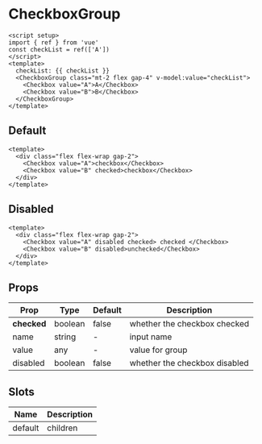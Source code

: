 # CheckboxGroup

```vue demo
<script setup>
import { ref } from 'vue'
const checkList = ref(['A'])
</script>
<template>
  checkList: {{ checkList }}
  <CheckboxGroup class="mt-2 flex gap-4" v-model:value="checkList">
    <Checkbox value="A">A</Checkbox>
    <Checkbox value="B">B</Checkbox>
  </CheckboxGroup>
</template>
```

## Default

```vue demo
<template>
  <div class="flex flex-wrap gap-2">
    <Checkbox value="A">checkbox</Checkbox>
    <Checkbox value="B" checked>checkbox</Checkbox>
  </div>
</template>
```

## Disabled

```vue demo
<template>
  <div class="flex flex-wrap gap-2">
    <Checkbox value="A" disabled checked> checked </Checkbox>
    <Checkbox value="B" disabled>unchecked</Checkbox>
  </div>
</template>
```

## Props

| Prop        | Type    | Default | Description                   |
| ----------- | ------- | ------- | ----------------------------- |
| **checked** | boolean | false   | whether the checkbox checked  |
| name        | string  | -       | input name                    |
| value       | any     | -       | value for group               |
| disabled    | boolean | false   | whether the checkbox disabled |

## Slots

| Name    | Description |
| ------- | ----------- |
| default | children    |

